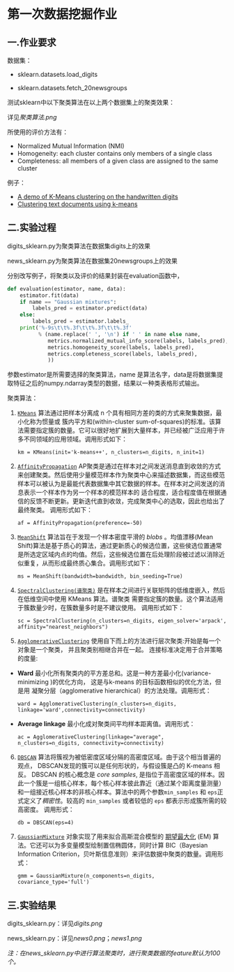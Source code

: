 # 第一次数据挖掘作业

## 一.作业要求

数据集：

- sklearn.datasets.load_digits

- sklearn.datasets.fetch_20newsgroups

测试sklearn中以下聚类算法在以上两个数据集上的聚类效果：

详见*聚类算法.png*

所使用的评价方法有：

- Normalized Mutual Information (NMI)
- Homogeneity: each cluster contains only members of a single class
- Completeness: all members of a given class are assigned to the same cluster

例子：

-  [A demo of K-Means clustering on the handwritten digits]( https://scikit-learn.org/stable/auto_examples/cluster/plot_kmeans_digits.html#sphx-glr-auto-examples-cluster-plot-kmeans-digits-py)
- [Clustering text documents using k-means](https://scikit-learn.org/stable/auto_examples/text/plot_document_clustering.html#sphx-glr-auto-examples-text-plot-document-clustering-py)


## 二.实验过程

digits_sklearn.py为聚类算法在数据集digits上的效果

news_sklearn.py为聚类算法在数据集20newsgroups上的效果

分别改写例子，将聚类以及评价的结果封装在evaluation函数中，

```python
def evaluation(estimator, name, data):
    estimator.fit(data)
    if name == "Gaussian mixtures":
        labels_pred = estimator.predict(data)
    else:
        labels_pred = estimator.labels_
    print('%-9s\t\t%.3f\t\t%.3f\t\t%.3f'
          % (name.replace(' ', '\n') if ' ' in name else name,
             metrics.normalized_mutual_info_score(labels, labels_pred),
             metrics.homogeneity_score(labels, labels_pred),
             metrics.completeness_score(labels, labels_pred),
             ))								
```

参数estimator是所需要选择的聚类算法，name 是算法名字，data是将数据集提取特征之后的numpy.ndarray类型的数据，结果以一种类表格形式输出。

聚类算法：

1. [`KMeans`](https://scikit-learn.org/stable/modules/generated/sklearn.cluster.KMeans.html#sklearn.cluster.KMeans) 算法通过把样本分离成 n 个具有相同方差的类的方式来聚集数据，最小化称为惯量或 簇内平方和(within-cluster sum-of-squares)的标准。该算法需要指定簇的数量。它可以很好地扩展到大量样本，并已经被广泛应用于许多不同领域的应用领域。调用形式如下：

   `km = KMeans(init='k-means++', n_clusters=n_digits, n_init=1)`

2.  [`AffinityPropagation`](https://scikit-learn.org/stable/modules/generated/sklearn.cluster.AffinityPropagation.html#sklearn.cluster.AffinityPropagation) AP聚类是通过在样本对之间发送消息直到收敛的方式来创建聚类。然后使用少量模范样本作为聚类中心来描述数据集，而这些模范样本可以被认为是最能代表数据集中其它数据的样本。在样本对之间发送的消息表示一个样本作为另一个样本的模范样本的 适合程度，适合程度值在根据通信的反馈不断更新。更新迭代直到收敛，完成聚类中心的选取，因此也给出了最终聚类。 调用形式如下：

    `af = AffinityPropagation(preference=-50)` 

3.  [`MeanShift`](https://scikit-learn.org/stable/modules/generated/sklearn.cluster.MeanShift.html#sklearn.cluster.MeanShift) 算法旨在于发现一个样本密度平滑的 *blobs* 。均值漂移(Mean Shift)算法是基于质心的算法，通过更新质心的候选位置，这些侯选位置通常是所选定区域内点的均值。然后，这些候选位置在后处理阶段被过滤以消除近似重复，从而形成最终质心集合。调用形式如下：

    `ms = MeanShift(bandwidth=bandwidth, bin_seeding=True)`

4.  [`SpectralClustering(谱聚类)`](https://scikit-learn.org/stable/modules/generated/sklearn.cluster.SpectralClustering.html#sklearn.cluster.SpectralClustering) 是在样本之间进行关联矩阵的低维度嵌入，然后在低维空间中使用 KMeans 算法。谱聚类 需要指定簇的数量。这个算法适用于簇数量少时，在簇数量多时是不建议使用。 调用形式如下：

    `sc = SpectralClustering(n_clusters=n_digits, eigen_solver='arpack', affinity="nearest_neighbors")`

5.  [`AgglomerativeClustering`](https://scikit-learn.org/stable/modules/generated/sklearn.cluster.AgglomerativeClustering.html#sklearn.cluster.AgglomerativeClustering) 使用自下而上的方法进行层次聚类:开始是每一个对象是一个聚类， 并且聚类别相继合并在一起。 连接标准决定用于合并策略的度量: 

   - **Ward** 最小化所有聚类内的平方差总和。这是一种方差最小化(variance-minimizing )的优化方向， 这是与k-means 的目标函数相似的优化方法，但是用 凝聚分层（agglomerative hierarchical）的方法处理。调用形式：

      `ward = AgglomerativeClustering(n_clusters=n_digits, linkage='ward',connectivity=connectivity)`

   - **Average linkage** 最小化成对聚类间平均样本距离值。调用形式：

      `ac = AgglomerativeClustering(linkage="average",  n_clusters=n_digits, connectivity=connectivity)`

6.  [`DBSCAN`](https://scikit-learn.org/stable/modules/generated/sklearn.cluster.DBSCAN.html#sklearn.cluster.DBSCAN) 算法将簇视为被低密度区域分隔的高密度区域。由于这个相当普遍的观点， DBSCAN发现的簇可以是任何形状的，与假设簇是凸的 K-means 相反。 DBSCAN 的核心概念是 *core samples*, 是指位于高密度区域的样本。因此一个簇是一组核心样本，每个核心样本彼此靠近（通过某个距离度量测量） 和一组接近核心样本的非核心样本。算法中的两个参数`min_samples` 和 `eps`正式定义了*稠密性*。较高的 `min_samples` 或者较低的 `eps` 都表示形成簇所需的较高密度。 调用形式：

    `db = DBSCAN(eps=4)`

7.  [`GaussianMixture`](https://scikit-learn.org/stable/modules/generated/sklearn.mixture.GaussianMixture.html#sklearn.mixture.GaussianMixture) 对象实现了用来拟合高斯混合模型的 [期望最大化](https://sklearn.apachecn.org/docs/0.21.3/20.html#expectation-maximization) (EM) 算法。它还可以为多变量模型绘制置信椭圆体，同时计算 BIC（Bayesian Information Criterion，贝叶斯信息准则）来评估数据中聚类的数量。调用形式：

    `gmm = GaussianMixture(n_components=n_digits, covariance_type='full')`

## 三.实验结果

digits_sklearn.py：详见*digits.png*

news_sklearn.py：详见*news0.png*；*news1.png*

*注：在news_sklearn.py中进行算法聚类时，进行聚类数据的feature默认为100个。*